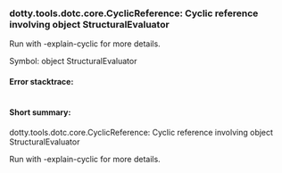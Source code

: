 ### dotty.tools.dotc.core.CyclicReference: Cyclic reference involving object StructuralEvaluator

 Run with -explain-cyclic for more details.

Symbol: object StructuralEvaluator

#### Error stacktrace:

```

```
#### Short summary: 

dotty.tools.dotc.core.CyclicReference: Cyclic reference involving object StructuralEvaluator

 Run with -explain-cyclic for more details.